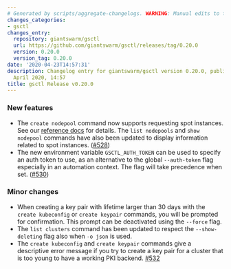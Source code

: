 ```yaml
---
# Generated by scripts/aggregate-changelogs. WARNING: Manual edits to this files will be overwritten.
changes_categories:
- gsctl
changes_entry:
  repository: giantswarm/gsctl
  url: https://github.com/giantswarm/gsctl/releases/tag/0.20.0
  version: 0.20.0
  version_tag: 0.20.0
date: '2020-04-23T14:57:31'
description: Changelog entry for giantswarm/gsctl version 0.20.0, published on 23
  April 2020, 14:57
title: gsctl Release v0.20.0
---
```


### New features

- The `create nodepool` command now supports requesting spot instances. See our [reference docs](https://docs.giantswarm.io/reference/gsctl/create-nodepool/) for details. The `list nodepools` and `show nodepool` commands have also been updated to display information related to spot instances. ([#528](https://github.com/giantswarm/gsctl/pull/528))
- The new environment variable `GSCTL_AUTH_TOKEN` can be used to specify an auth token to use, as an alternative to the global `--auth-token` flag especially in an automation context. The flag will take precedence when set. ([#530](https://github.com/giantswarm/gsctl/pull/530))

### Minor changes

- When creating a key pair with lifetime larger than 30 days with the `create kubeconfig` or `create keypair` commands, you will be prompted for confirmation. This prompt can be deactivated using the `--force` flag.
- The `list clusters` command has been updated to respect the `--show-deleting` flag also when `-o json` is used.
- The `create kubeconfig` and `create keypair` commands give a descriptive error message if you try to create a key pair for a cluster that is too young to have a working PKI backend. [#532](https://github.com/giantswarm/gsctl/pull/532)

